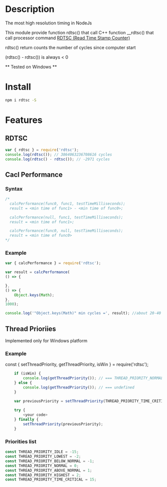 # Description

The most high resolution timing in NodeJs

This module provide function rdtsc() that call C++ function __rdtsc() that call processor command [RDTSC (Read Time Stamp Counter)](https://en.wikipedia.org/wiki/Time_Stamp_Counter)

rdtsc() return counts the number of cycles since computer start

(rdtsc() - rdtsc()) is always < 0

** Tested on Windows **

# Install

```bash
npm i rdtsc -S
```
# Features

## RDTSC

```js
var { rdtsc } = require('rdtsc');
console.log(rdtsc()); // 3864063236708616 cycles
console.log(rdtsc() - rdtsc()); // -2971 cycles
```

## Cacl Performance

### Syntax
```js
/* 
  calcPerformance(func0, func1, testTimeMilliseconds);
  result = <min time of func1> - <min time of func0>;

  calcPerformance(null, func1, testTimeMilliseconds);
  result = <min time of func1>;

  calcPerformance(func0, null, testTimeMilliseconds);
  result = <min time of func0>
*/
```

### Example
```js
var { calcPerformance } = require('rdtsc');

var result = calcPerformance(
() => {

},
() => {
	Object.keys(Math);
},
1000);

console.log('"Object.keys(Math)" min cycles =', result); //about 20-40 cycles
```

## Thread Prioriies

Implemented only for Windows platform

### Example
const { setThreadPriority, getThreadPriority, isWin } = require('rdtsc');

```js
	if (isWin) {
		console.log(getThreadPriority()); // === THREAD_PRIORITY_NORMAL
	} else {
		console.log(getThreadPriority()); // === undefined
	}

	var previousPriority = setThreadPriority(THREAD_PRIORITY_TIME_CRITICAL);
	
	try {
		<your code>
	} finally {
		setThreadPriority(previousPriority);
	}
```

### Priorities list
```js
const THREAD_PRIORITY_IDLE = -15;
const THREAD_PRIORITY_LOWEST = -2;
const THREAD_PRIORITY_BELOW_NORMAL = -1;
const THREAD_PRIORITY_NORMAL = 0;
const THREAD_PRIORITY_ABOVE_NORMAL = 1;
const THREAD_PRIORITY_HIGHEST = 2;
const THREAD_PRIORITY_TIME_CRITICAL = 15;
```
